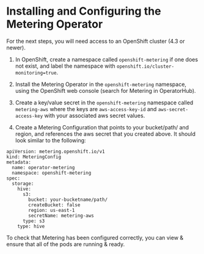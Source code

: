 # Installing and Configuring the Metering Operator

For the next steps, you will need access to an OpenShift cluster (4.3 or newer).

1. In OpenShift, create a namespace called `openshift-metering` if one does not exist, and label the namespace with `openshift.io/cluster-monitoring=true`.

2. Install the Metering Operator in the `openshift-metering` namespace, using the OpenShift web console (search for Metering in OperatorHub).

3. Create a key/value secret in the `openshift-metering` namespace called `metering-aws` where the keys are `aws-access-key-id` and `aws-secret-access-key` with your associated aws secret values.

4. Create a Metering Configuration that points to your bucket/path/ and region, and references the aws secret that you created above. It should look similar to the following:

```
apiVersion: metering.openshift.io/v1
kind: MeteringConfig
metadata:
  name: operator-metering
  namespace: openshift-metering
spec:
  storage:
    hive:
      s3:
        bucket: your-bucketname/path/
        createBucket: false
        region: us-east-1
        secretName: metering-aws
      type: s3
    type: hive
```

To check that Metering has been configured correctly, you can view & ensure that all of the pods are running & ready.

